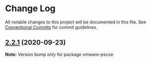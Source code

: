 # Change Log

All notable changes to this project will be documented in this file.
See [Conventional Commits](https://conventionalcommits.org) for commit guidelines.

## [2.2.1](https://github.com/vmware/vrealize-developer-tools/compare/v0.0.4...v2.2.1) (2020-09-23)

**Note:** Version bump only for package vmware-pscoe
